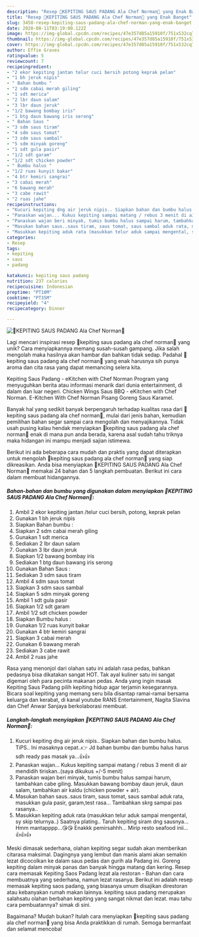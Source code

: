 ```yaml
---
description: "Resep 🦀KEPITING SAUS PADANG Ala Chef Norman🦀 yang Enak Banget"
title: "Resep 🦀KEPITING SAUS PADANG Ala Chef Norman🦀 yang Enak Banget"
slug: 3458-resep-kepiting-saus-padang-ala-chef-norman-yang-enak-banget
date: 2020-08-11T03:19:00.122Z
image: https://img-global.cpcdn.com/recipes/47e357d85a15910f/751x532cq70/🦀kepiting-saus-padang-ala-chef-norman🦀-foto-resep-utama.jpg
thumbnail: https://img-global.cpcdn.com/recipes/47e357d85a15910f/751x532cq70/🦀kepiting-saus-padang-ala-chef-norman🦀-foto-resep-utama.jpg
cover: https://img-global.cpcdn.com/recipes/47e357d85a15910f/751x532cq70/🦀kepiting-saus-padang-ala-chef-norman🦀-foto-resep-utama.jpg
author: Effie Graves
ratingvalue: 5
reviewcount: 7
recipeingredient:
- "2 ekor kepiting jantan telur cuci bersih potong keprak pelan"
- "1 bh jeruk nipis"
- " Bahan bumbu "
- "2 sdm cabai merah giling"
- "1 sdt merica"
- "2 lbr daun salam"
- "3 lbr daun jeruk"
- "1/2 bawang bombay iris"
- "1 btg daun bawang iris serong"
- " Bahan Saus "
- "3 sdm saus tiram"
- "4 sdm saus tomat"
- "3 sdm saus sambal"
- "5 sdm minyak goreng"
- "1 sdt gula pasir"
- "1/2 sdt garam"
- "1/2 sdt chicken powder"
- " Bumbu halus "
- "1/2 ruas kunyit bakar"
- "4 btr kemiri sangrai"
- "3 cabai merah"
- "6 bawang merah"
- "3 cabe rawit"
- "2 ruas jahe"
recipeinstructions:
- "Kucuri kepiting dng air jeruk nipis.. Siapkan bahan dan bumbu halus. TiPS.. Ini masaknya cepat..👉 Jd bahan bumbu dan bumbu halus harus sdh ready pas masak ya...👍👍"
- "Panaskan wajan... Kukus kepiting sampai matang / rebus 3 menit di air mendidih tiriskan..(saya dikukus +/-5 menit)"
- "Panaskan wajan beri minyak, tumis bumbu halus sampai harum, tambahkan cabe giling. Masukkan bawang bombay daun jeruk, daun salam, tambahkan air kaldu (chicken powder + air)."
- "Masukan bahan saus..saus tiram, saus tomat, saus sambal aduk rata, masukkan gula pasir, garam,test rasa... Tambahkan skrg sampai pas rasanya.."
- "Masukkan kepiting aduk rata (masukkan telur aduk sampai mengental, sy skip telurnya..) Saatnya plating.. Taruh kepiting siram dng sausnya... Hmm mantapppp...😘😘 Enakkk pemirsahhh... Mirip resto seafood inii... 👍👍👍"
categories:
- Resep
tags:
- kepiting
- saus
- padang

katakunci: kepiting saus padang 
nutrition: 237 calories
recipecuisine: Indonesian
preptime: "PT10M"
cooktime: "PT35M"
recipeyield: "4"
recipecategory: Dinner

---
```



![🦀KEPITING SAUS PADANG Ala Chef Norman🦀](https://img-global.cpcdn.com/recipes/47e357d85a15910f/751x532cq70/🦀kepiting-saus-padang-ala-chef-norman🦀-foto-resep-utama.jpg)

Lagi mencari inspirasi resep 🦀kepiting saus padang ala chef norman🦀 yang unik? Cara menyiapkannya memang susah-susah gampang. Jika salah mengolah maka hasilnya akan hambar dan bahkan tidak sedap. Padahal 🦀kepiting saus padang ala chef norman🦀 yang enak harusnya sih punya aroma dan cita rasa yang dapat memancing selera kita.

Kepiting Saus Padang - eKitchen with Chef Norman Program yang menyuguhkan berita atau informasi menarik dari dunia entertainment, di dalam dan luar negeri. Chicken Wings Saus BBQ - eKitchen with Chef Norman. E-Kitchen With Chef Norman Pisang Goreng Saus Karamel.

Banyak hal yang sedikit banyak berpengaruh terhadap kualitas rasa dari 🦀kepiting saus padang ala chef norman🦀, mulai dari jenis bahan, kemudian pemilihan bahan segar sampai cara mengolah dan menyajikannya. Tidak usah pusing kalau hendak menyiapkan 🦀kepiting saus padang ala chef norman🦀 enak di mana pun anda berada, karena asal sudah tahu triknya maka hidangan ini mampu menjadi sajian istimewa.


Berikut ini ada beberapa cara mudah dan praktis yang dapat diterapkan untuk mengolah 🦀kepiting saus padang ala chef norman🦀 yang siap dikreasikan. Anda bisa menyiapkan 🦀KEPITING SAUS PADANG Ala Chef Norman🦀 memakai 24 bahan dan 5 langkah pembuatan. Berikut ini cara dalam membuat hidangannya.

<!--inarticleads1-->

##### Bahan-bahan dan bumbu yang digunakan dalam menyiapkan 🦀KEPITING SAUS PADANG Ala Chef Norman🦀:

1. Ambil 2 ekor kepiting jantan /telur cuci bersih, potong, keprak pelan
1. Gunakan 1 bh jeruk nipis
1. Siapkan  Bahan bumbu :
1. Siapkan 2 sdm cabai merah giling
1. Gunakan 1 sdt merica
1. Sediakan 2 lbr daun salam
1. Gunakan 3 lbr daun jeruk
1. Siapkan 1/2 bawang bombay iris
1. Sediakan 1 btg daun bawang iris serong
1. Gunakan  Bahan Saus :
1. Sediakan 3 sdm saus tiram
1. Ambil 4 sdm saus tomat
1. Siapkan 3 sdm saus sambal
1. Siapkan 5 sdm minyak goreng
1. Ambil 1 sdt gula pasir
1. Siapkan 1/2 sdt garam
1. Ambil 1/2 sdt chicken powder
1. Siapkan  Bumbu halus :
1. Gunakan 1/2 ruas kunyit bakar
1. Gunakan 4 btr kemiri sangrai
1. Siapkan 3 cabai merah
1. Gunakan 6 bawang merah
1. Sediakan 3 cabe rawit
1. Ambil 2 ruas jahe


Rasa yang menonjol dari olahan satu ini adalah rasa pedas, bahkan pedasnya bisa dikatakan sangat HOT. Tak ayal kuliner satu ini sangat digemari oleh para pecinta makanan pedas. Anda yang ingin masak Kepiting Saus Padang pilih kepiting hidup agar terjamin kesegarannya. Bicara soal kepiting yang memang seru bila disantap ramai-ramai bersama keluarga dan kerabat, di kanal youtube RANS Entertainment, Nagita Slavina dan Chef Anwar Sanjaya berkolaborasi membuat. 

<!--inarticleads2-->

##### Langkah-langkah menyiapkan 🦀KEPITING SAUS PADANG Ala Chef Norman🦀:

1. Kucuri kepiting dng air jeruk nipis.. Siapkan bahan dan bumbu halus. TiPS.. Ini masaknya cepat..👉 Jd bahan bumbu dan bumbu halus harus sdh ready pas masak ya...👍👍
1. Panaskan wajan... Kukus kepiting sampai matang / rebus 3 menit di air mendidih tiriskan..(saya dikukus +/-5 menit)
1. Panaskan wajan beri minyak, tumis bumbu halus sampai harum, tambahkan cabe giling. Masukkan bawang bombay daun jeruk, daun salam, tambahkan air kaldu (chicken powder + air).
1. Masukan bahan saus..saus tiram, saus tomat, saus sambal aduk rata, masukkan gula pasir, garam,test rasa... Tambahkan skrg sampai pas rasanya..
1. Masukkan kepiting aduk rata (masukkan telur aduk sampai mengental, sy skip telurnya..) Saatnya plating.. Taruh kepiting siram dng sausnya... Hmm mantapppp...😘😘 Enakkk pemirsahhh... Mirip resto seafood inii... 👍👍👍


Meski dimasak sederhana, olahan kepiting segar sudah akan memberikan citarasa maksimal. Dagingnya yang lembut dan manis alami akan semakin lezat dicocolkan ke dalam saus pedas dan gurih ala Padang ini. Goreng kepiting dalam minyak panas dan banyak hingga matang dan kering. Resep cara memasak Kepiting Saos Padang lezat ala restoran - Bahan dan cara membuatnya yang sederhana, namun lezat rasanya. Berikut ini adalah resep memasak kepiting saos padang, yang biasanya umum disajikan direstoran atau kebanyakan rumah makan lainnya. kepiting saus padang merupakan salahsatu olahan berbahan kepiting yang sangat nikmat dan lezat. mau tahu cara pembuatannya? simak di sini. 

Bagaimana? Mudah bukan? Itulah cara menyiapkan 🦀kepiting saus padang ala chef norman🦀 yang bisa Anda praktikkan di rumah. Semoga bermanfaat dan selamat mencoba!
